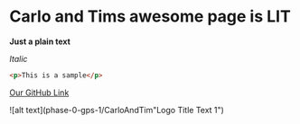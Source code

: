 # Carlo and Tims awesome page is LIT

**Just a plain text**

*Italic*

```html
<p>This is a sample</p>
```

[Our GitHub Link](https://github.com/cfrancisco726/phase-0-gps-1.git)

![alt text](phase-0-gps-1/CarloAndTim"Logo Title Text 1")